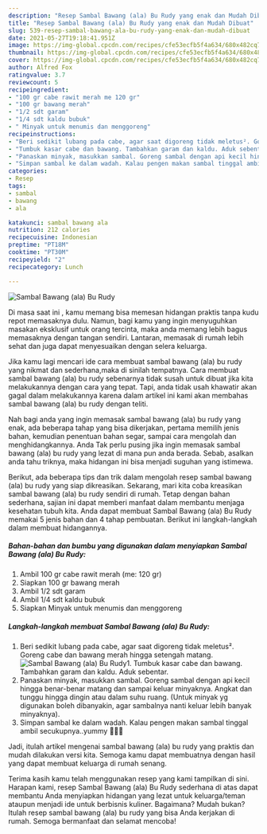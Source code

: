 ```yaml
---
description: "Resep Sambal Bawang (ala) Bu Rudy yang enak dan Mudah Dibuat"
title: "Resep Sambal Bawang (ala) Bu Rudy yang enak dan Mudah Dibuat"
slug: 539-resep-sambal-bawang-ala-bu-rudy-yang-enak-dan-mudah-dibuat
date: 2021-05-27T19:18:41.951Z
image: https://img-global.cpcdn.com/recipes/cfe53ecfb5f4a634/680x482cq70/sambal-bawang-ala-bu-rudy-foto-resep-utama.jpg
thumbnail: https://img-global.cpcdn.com/recipes/cfe53ecfb5f4a634/680x482cq70/sambal-bawang-ala-bu-rudy-foto-resep-utama.jpg
cover: https://img-global.cpcdn.com/recipes/cfe53ecfb5f4a634/680x482cq70/sambal-bawang-ala-bu-rudy-foto-resep-utama.jpg
author: Alfred Fox
ratingvalue: 3.7
reviewcount: 5
recipeingredient:
- "100 gr cabe rawit merah me 120 gr"
- "100 gr bawang merah"
- "1/2 sdt garam"
- "1/4 sdt kaldu bubuk"
- " Minyak untuk menumis dan menggoreng"
recipeinstructions:
- "Beri sedikit lubang pada cabe, agar saat digoreng tidak meletus². Goreng cabe dan bawang merah hingga setengah matang."
- "Tumbuk kasar cabe dan bawang. Tambahkan garam dan kaldu. Aduk sebentar."
- "Panaskan minyak, masukkan sambal. Goreng sambal dengan api kecil hingga benar-benar matang dan sampai keluar minyaknya. Angkat dan tunggu hingga dingin atau dalam suhu ruang. (Untuk minyak yg digunakan boleh dibanyakin, agar sambalnya nanti keluar lebih banyak minyaknya)."
- "Simpan sambal ke dalam wadah. Kalau pengen makan sambal tinggal ambil secukupnya..yummy 🤩🤩🤩"
categories:
- Resep
tags:
- sambal
- bawang
- ala

katakunci: sambal bawang ala 
nutrition: 212 calories
recipecuisine: Indonesian
preptime: "PT18M"
cooktime: "PT30M"
recipeyield: "2"
recipecategory: Lunch

---
```



![Sambal Bawang (ala) Bu Rudy](https://img-global.cpcdn.com/recipes/cfe53ecfb5f4a634/680x482cq70/sambal-bawang-ala-bu-rudy-foto-resep-utama.jpg)

Di masa  saat ini , kamu memang bisa memesan hidangan praktis tanpa kudu repot memasaknya dulu. Namun, bagi kamu yang ingin menyuguhkan masakan eksklusif untuk orang tercinta, maka anda memang lebih bagus memasaknya dengan tangan sendiri. Lantaran, memasak di rumah lebih sehat dan juga dapat menyesuaikan dengan selera keluarga.

Jika kamu lagi mencari ide cara membuat sambal bawang (ala) bu rudy yang nikmat dan sederhana,maka di sinilah tempatnya. Cara membuat sambal bawang (ala) bu rudy  sebenarnya tidak susah untuk dibuat jika kita melakukannya dengan cara yang tepat. Tapi, anda tidak usah khawatir akan gagal dalam melakukannya 
karena dalam artikel ini kami akan membahas sambal bawang (ala) bu rudy dengan teliti.  



Nah bagi anda yang ingin memasak sambal bawang (ala) bu rudy yang enak, ada beberapa tahap yang bisa dikerjakan, pertama memilih jenis bahan, kemudian penentuan bahan segar, sampai cara mengolah dan menghidangkannya. Anda Tak perlu pusing jika ingin memasak sambal bawang (ala) bu rudy yang lezat di mana pun anda berada. Sebab, asalkan anda  tahu triknya, maka hidangan ini bisa menjadi suguhan yang istimewa.

Berikut, ada beberapa tips dan trik dalam mengolah resep sambal bawang (ala) bu rudy yang siap dikreasikan. Sekarang, mari kita coba kreasikan sambal bawang (ala) bu rudy sendiri di rumah. Tetap dengan bahan sederhana, sajian ini dapat memberi manfaat dalam membantu menjaga kesehatan tubuh kita. Anda dapat membuat Sambal Bawang (ala) Bu Rudy memakai 5 jenis bahan dan 4 tahap pembuatan. Berikut ini langkah-langkah dalam membuat hidangannya.

<!--inarticleads1-->

##### Bahan-bahan dan bumbu yang digunakan dalam menyiapkan Sambal Bawang (ala) Bu Rudy:

1. Ambil 100 gr cabe rawit merah (me: 120 gr)
1. Siapkan 100 gr bawang merah
1. Ambil 1/2 sdt garam
1. Ambil 1/4 sdt kaldu bubuk
1. Siapkan  Minyak untuk menumis dan menggoreng




<!--inarticleads2-->

##### Langkah-langkah membuat Sambal Bawang (ala) Bu Rudy:

1. Beri sedikit lubang pada cabe, agar saat digoreng tidak meletus². Goreng cabe dan bawang merah hingga setengah matang.
<img src="https://img-global.cpcdn.com/steps/54dbf5fed9d3a39e/160x128cq70/sambal-bawang-ala-bu-rudy-langkah-memasak-1-foto.jpg" alt="Sambal Bawang (ala) Bu Rudy">1. Tumbuk kasar cabe dan bawang. Tambahkan garam dan kaldu. Aduk sebentar.
1. Panaskan minyak, masukkan sambal. Goreng sambal dengan api kecil hingga benar-benar matang dan sampai keluar minyaknya. Angkat dan tunggu hingga dingin atau dalam suhu ruang. (Untuk minyak yg digunakan boleh dibanyakin, agar sambalnya nanti keluar lebih banyak minyaknya).
1. Simpan sambal ke dalam wadah. Kalau pengen makan sambal tinggal ambil secukupnya..yummy 🤩🤩🤩




Jadi, itulah artikel mengenai  sambal bawang (ala) bu rudy  yang praktis dan mudah dilakukan versi kita. Semoga kamu dapat membuatnya dengan hasil yang dapat membuat keluarga di rumah senang. 

Terima kasih kamu telah menggunakan resep yang kami tampilkan di sini. Harapan kami, resep  Sambal Bawang (ala) Bu Rudy sederhana di atas dapat membantu Anda menyiapkan hidangan yang lezat untuk keluarga/teman ataupun menjadi ide untuk berbisnis kuliner. Bagaimana? Mudah bukan? Itulah resep sambal bawang (ala) bu rudy yang bisa Anda kerjakan di rumah. Semoga bermanfaat dan selamat mencoba!

